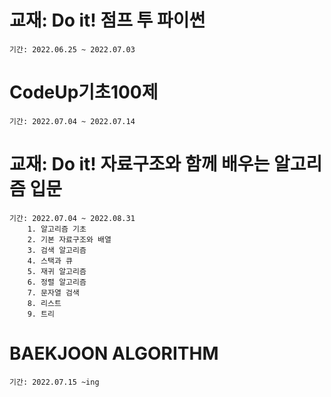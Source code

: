 # 교재: Do it! 점프 투 파이썬
    기간: 2022.06.25 ~ 2022.07.03
# CodeUp기초100제
    기간: 2022.07.04 ~ 2022.07.14
# 교재: Do it! 자료구조와 함께 배우는 알고리즘 입문
    기간: 2022.07.04 ~ 2022.08.31
        1. 알고리즘 기초 
        2. 기본 자료구조와 배열
        3. 검색 알고리즘
        4. 스택과 큐
        5. 재귀 알고리즘
        6. 정렬 알고리즘
        7. 문자열 검색
        8. 리스트
        9. 트리
# BAEKJOON ALGORITHM 
    기간: 2022.07.15 ~ing
